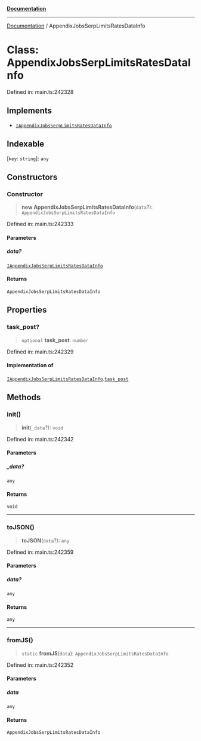 [**Documentation**](../README.md)

***

[Documentation](../README.md) / AppendixJobsSerpLimitsRatesDataInfo

# Class: AppendixJobsSerpLimitsRatesDataInfo

Defined in: main.ts:242328

## Implements

- [`IAppendixJobsSerpLimitsRatesDataInfo`](../interfaces/IAppendixJobsSerpLimitsRatesDataInfo.md)

## Indexable

\[`key`: `string`\]: `any`

## Constructors

### Constructor

> **new AppendixJobsSerpLimitsRatesDataInfo**(`data`?): `AppendixJobsSerpLimitsRatesDataInfo`

Defined in: main.ts:242333

#### Parameters

##### data?

[`IAppendixJobsSerpLimitsRatesDataInfo`](../interfaces/IAppendixJobsSerpLimitsRatesDataInfo.md)

#### Returns

`AppendixJobsSerpLimitsRatesDataInfo`

## Properties

### task\_post?

> `optional` **task\_post**: `number`

Defined in: main.ts:242329

#### Implementation of

[`IAppendixJobsSerpLimitsRatesDataInfo`](../interfaces/IAppendixJobsSerpLimitsRatesDataInfo.md).[`task_post`](../interfaces/IAppendixJobsSerpLimitsRatesDataInfo.md#task_post)

## Methods

### init()

> **init**(`_data`?): `void`

Defined in: main.ts:242342

#### Parameters

##### \_data?

`any`

#### Returns

`void`

***

### toJSON()

> **toJSON**(`data`?): `any`

Defined in: main.ts:242359

#### Parameters

##### data?

`any`

#### Returns

`any`

***

### fromJS()

> `static` **fromJS**(`data`): `AppendixJobsSerpLimitsRatesDataInfo`

Defined in: main.ts:242352

#### Parameters

##### data

`any`

#### Returns

`AppendixJobsSerpLimitsRatesDataInfo`

